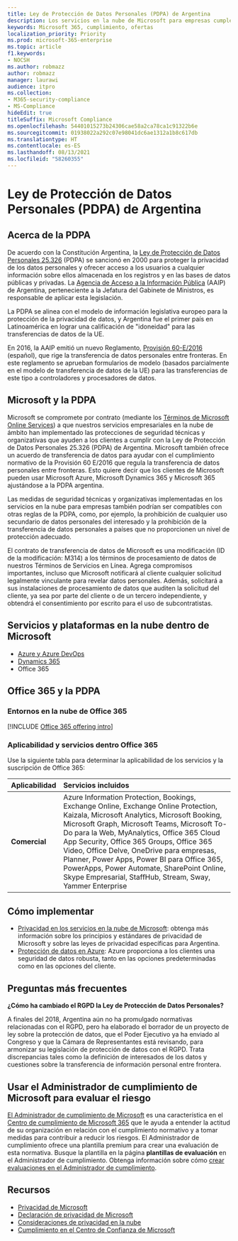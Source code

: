 ```yaml
---
title: Ley de Protección de Datos Personales (PDPA) de Argentina
description: Los servicios en la nube de Microsoft para empresas cumplen con los estándares de la PDPA para proteger la privacidad de los datos personales.
keywords: Microsoft 365, cumplimiento, ofertas
localization_priority: Priority
ms.prod: microsoft-365-enterprise
ms.topic: article
f1.keywords:
- NOCSH
ms.author: robmazz
author: robmazz
manager: laurawi
audience: itpro
ms.collection:
- M365-security-compliance
- MS-Compliance
hideEdit: true
titleSuffix: Microsoft Compliance
ms.openlocfilehash: 54401015273b24306cae58a2ca78ca1c91322b6e
ms.sourcegitcommit: 01938022a292c07e98041dc6ae1312a1b8c617db
ms.translationtype: HT
ms.contentlocale: es-ES
ms.lasthandoff: 08/13/2021
ms.locfileid: "58260355"
---
```

# <a name="argentina-personal-data-protection-act-pdpa"></a>Ley de Protección de Datos Personales (PDPA) de Argentina

## <a name="about-the-pdpa"></a>Acerca de la PDPA

De acuerdo con la Constitución Argentina, la [Ley de Protección de Datos Personales 25.326](http://www.jus.gob.ar/media/3201023/personal_data_protection_act25326.pdf) (PDPA) se sancionó en 2000 para proteger la privacidad de los datos personales y ofrecer acceso a los usuarios a cualquier información sobre ellos almacenada en los registros y en las bases de datos públicas y privadas. La [Agencia de Acceso a la Información Pública](https://www.argentina.gob.ar/aaip) (AAIP) de Argentina, perteneciente a la Jefatura del Gabinete de Ministros, es responsable de aplicar esta legislación.

La PDPA se alinea con el modelo de información legislativa europeo para la protección de la privacidad de datos, y Argentina fue el primer país en Latinoamérica en lograr una calificación de "idoneidad" para las transferencias de datos de la UE.

En 2016, la AAIP emitió un nuevo Reglamento, [Provisión 60-E/2016](http://servicios.infoleg.gob.ar/infolegInternet/anexos/265000-269999/267922/norma.htm) (español), que rige la transferencia de datos personales entre fronteras. En este reglamento se aprueban formularios de modelo (basados parcialmente en el modelo de transferencia de datos de la UE) para las transferencias de este tipo a controladores y procesadores de datos.

## <a name="microsoft-and-the-pdpa"></a>Microsoft y la PDPA

Microsoft se compromete por contrato (mediante los [Términos de Microsoft Online Services](https://www.microsoftvolumelicensing.com/DocumentSearch.aspx?Mode=3&DocumentTypeId=31)) a que nuestros servicios empresariales en la nube de ámbito han implementado las protecciones de seguridad técnicas y organizativas que ayuden a los clientes a cumplir con la Ley de Protección de Datos Personales 25.326 (PDPA) de Argentina. Microsoft también ofrece un acuerdo de transferencia de datos para ayudar con el cumplimiento normativo de la Provisión 60 E/2016 que regula la transferencia de datos personales entre fronteras. Esto quiere decir que los clientes de Microsoft pueden usar Microsoft Azure, Microsoft Dynamics 365 y Microsoft 365 ajustándose a la PDPA argentina.

Las medidas de seguridad técnicas y organizativas implementadas en los servicios en la nube para empresas también podrían ser compatibles con otras reglas de la PDPA, como, por ejemplo, la prohibición de cualquier uso secundario de datos personales del interesado y la prohibición de la transferencia de datos personales a países que no proporcionen un nivel de protección adecuado.

El contrato de transferencia de datos de Microsoft es una modificación (ID de la modificación: M314) a los términos de procesamiento de datos de nuestros Términos de Servicios en Línea. Agrega compromisos importantes, incluso que Microsoft notificará al cliente cualquier solicitud legalmente vinculante para revelar datos personales. Además, solicitará a sus instalaciones de procesamiento de datos que auditen la solicitud del cliente, ya sea por parte del cliente o de un tercero independiente, y obtendrá el consentimiento por escrito para el uso de subcontratistas.

## <a name="microsoft-in-scope-cloud-platforms--services"></a>Servicios y plataformas en la nube dentro de Microsoft

- [Azure y Azure DevOps](https://gallery.technet.microsoft.com/Overview-of-Azure-c1be3942)
- [Dynamics 365](https://download.microsoft.com/download/E/1/9/E1977163-7A86-4812-AC18-C03ADC958AAF/Microsoft_Dynamics_365_Cloud_Service_Compliance_Datasheet.pdf)
- Office 365

## <a name="office-365-and-the-pdpa"></a>Office 365 y la PDPA

### <a name="office-365-cloud-environments"></a>Entornos en la nube de Office 365

[!INCLUDE [Office 365 offering intro](../includes/o365-offering-introduction.md)]

### <a name="office-365-applicability-and-in-scope-services"></a>Aplicabilidad y servicios dentro Office 365

Use la siguiente tabla para determinar la aplicabilidad de los servicios y la suscripción de Office 365:

| **Aplicabilidad** | **Servicios incluidos** |
|:------------------|:----------------------|
| **Comercial** | Azure Information Protection, Bookings, Exchange Online, Exchange Online Protection, Kaizala, Microsoft Analytics, Microsoft Booking, Microsoft Graph, Microsoft Teams, Microsoft To-Do para la Web, MyAnalytics, Office 365 Cloud App Security, Office 365 Groups, Office 365 Video, Office Delve, OneDrive para empresas, Planner, Power Apps, Power BI para Office 365, PowerApps, Power Automate, SharePoint Online, Skype Empresarial, StaffHub, Stream, Sway, Yammer Enterprise |

## <a name="how-to-implement"></a>Cómo implementar

- [Privacidad en los servicios en la nube de Microsoft](https://www.microsoft.com/download/details.aspx?id=55710): obtenga más información sobre los principios y estándares de privacidad de Microsoft y sobre las leyes de privacidad específicas para Argentina.  
- [Protección de datos en Azure](/azure/security/azure-protection-of-customer-data): Azure proporciona a los clientes una seguridad de datos robusta, tanto en las opciones predeterminadas como en las opciones del cliente.

## <a name="frequently-asked-questions"></a>Preguntas más frecuentes

**¿Cómo ha cambiado el RGPD la Ley de Protección de Datos Personales?**

A finales del 2018, Argentina aún no ha promulgado normativas relacionadas con el RGPD, pero ha elaborado el borrador de un proyecto de ley sobre la protección de datos, que el Poder Ejecutivo ya ha enviado al Congreso y que la Cámara de Representantes está revisando, para armonizar su legislación de protección de datos con el RGPD. Trata discrepancias tales como la definición de interesados de los datos y cuestiones sobre la transferencia de información personal entre frontera.

## <a name="use-microsoft-compliance-manager-to-assess-your-risk"></a>Usar el Administrador de cumplimiento de Microsoft para evaluar el riesgo

[El Administrador de cumplimiento de Microsoft](/microsoft-365/compliance/compliance-manager) es una característica en el [Centro de cumplimiento de Microsoft 365](/microsoft-365/compliance/microsoft-365-compliance-center) que le ayuda a entender la actitud de su organización en relación con el cumplimiento normativo y a tomar medidas para contribuir a reducir los riesgos. El Administrador de cumplimiento ofrece una plantilla premium para crear una evaluación de esta normativa. Busque la plantilla en la página **plantillas de evaluación** en el Administrador de cumplimiento. Obtenga información sobre cómo [crear evaluaciones en el Administrador de cumplimiento](/microsoft-365/compliance/compliance-manager-assessments).

## <a name="resources"></a>Recursos

- [Privacidad de Microsoft](https://privacy.microsoft.com)
- [Declaración de privacidad de Microsoft](https://privacy.microsoft.com/privacystatement)
- [Consideraciones de privacidad en la nube](https://download.microsoft.com/download/0/9/D/09DE47F6-F9E5-4C14-B9E8-E8119A130ACC/Privacy_considerations_in_the_cloud.pdf)
- [Cumplimiento en el Centro de Confianza de Microsoft](https://www.microsoft.com/trust-center/compliance/compliance-overview)
